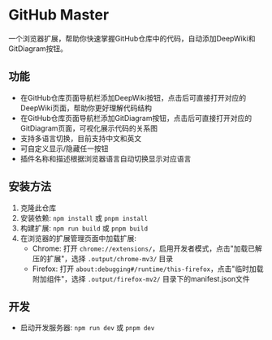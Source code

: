 # GitHub Master

一个浏览器扩展，帮助你快速掌握GitHub仓库中的代码，自动添加DeepWiki和GitDiagram按钮。

## 功能

- 在GitHub仓库页面导航栏添加DeepWiki按钮，点击后可直接打开对应的DeepWiki页面，帮助你更好理解代码结构
- 在GitHub仓库页面导航栏添加GitDiagram按钮，点击后可直接打开对应的GitDiagram页面，可视化展示代码的关系图
- 支持多语言切换，目前支持中文和英文
- 可自定义显示/隐藏任一按钮
- 插件名称和描述根据浏览器语言自动切换显示对应语言

## 安装方法

1. 克隆此仓库
2. 安装依赖: `npm install` 或 `pnpm install`
3. 构建扩展: `npm run build` 或 `pnpm build`
4. 在浏览器的扩展管理页面中加载扩展:
   - Chrome: 打开 `chrome://extensions/`，启用开发者模式，点击"加载已解压的扩展"，选择 `.output/chrome-mv3/` 目录
   - Firefox: 打开 `about:debugging#/runtime/this-firefox`，点击"临时加载附加组件"，选择 `.output/firefox-mv2/` 目录下的manifest.json文件

## 开发

- 启动开发服务器: `npm run dev` 或 `pnpm dev`
